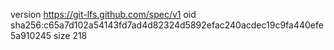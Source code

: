 version https://git-lfs.github.com/spec/v1
oid sha256:c65a7d102a54143fd7ad4d82324d5892efac240acdec19c9fa440efe5a910245
size 218
